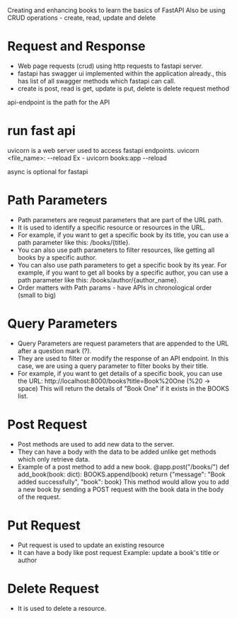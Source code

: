 Creating and enhancing books to learn the basics of FastAPI
Also be using CRUD operations - create, read, update and delete

# Request and Response
- Web page requests (crud) using http requests to fastapi server.
- fastapi has swagger ui implemented within the application already., this has list of all swagger methods which fastapi can call.
- create is post, read is get, update is put, delete is delete request method

api-endpoint is the path for the API

# run fast api
uvicorn is a web server used to access fastapi endpoints.
uvicorn <file_name>:<app> --reload
Ex - uvicorn books:app --reload

async is optional for fastapi

# Path Parameters

- Path parameters are reqeust parameters that are part of the URL path.
- It is used to identify a specific resource or resources in the URL.
- For example, if you want to get a specific book by its title, you can use a path parameter like this: /books/{title}.
- You can also use path parameters to filter resources, like getting all books by a specific author.
- You can also use path parameters to get a specific book by its year.
For example, if you want to get all books by a specific author, you can use a path parameter like this: /books/author/{author_name}.
- Order matters with Path params - have APIs in chronological order (small to big)

# Query Parameters

- Query Parameters are request parameters that are appended to the URL after a question mark (?).
- They are used to filter or modify the response of an API endpoint. In this case, we are using a query parameter to filter books by their title.
- For example, if you want to get details of a specific book, you can use the URL:
http://localhost:8000/books?title=Book%20One (%20 -> space)
This will return the details of "Book One" if it exists in the BOOKS list.

# Post Request

- Post methods are used to add new data to the server.
- They can have a body with the data to be added unlike get methods which only retrieve data.
- Example of a post method to add a new book.
@app.post("/books/")
def add_book(book: dict):
    BOOKS.append(book)
    return {"message": "Book added successfully", "book": book}
This method would allow you to add a new book by sending a POST request with the book data in the body of the request.

# Put Request

- Put request is used to update an existing resource
- It can have a body like post request
Example: update a book's title or author

# Delete Request

- It is used to delete a resource.